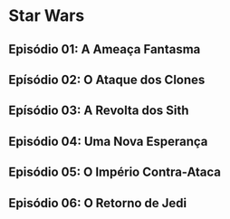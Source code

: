 # Star Wars

## Episódio 01: A Ameaça Fantasma

## Epísódio 02: O Ataque dos Clones

## Epísódio 03: A Revolta dos Sith

## Episódio 04: Uma Nova Esperança

## Episódio 05: O Império Contra-Ataca

## Episódio 06: O Retorno de Jedi
